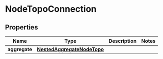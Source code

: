 

# NodeTopoConnection


## Properties

Name | Type | Description | Notes
------------ | ------------- | ------------- | -------------
**aggregate** | [**NestedAggregateNodeTopo**](NestedAggregateNodeTopo.md) |  | 



